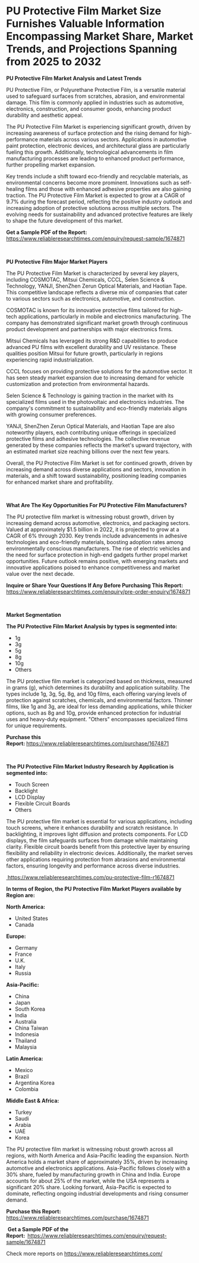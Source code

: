<p><h1>PU Protective Film Market Size Furnishes Valuable Information Encompassing Market Share, Market Trends, and Projections Spanning from 2025 to 2032</h1></p><p><strong>PU Protective Film Market Analysis and Latest Trends</strong></p>
<p><p>PU Protective Film, or Polyurethane Protective Film, is a versatile material used to safeguard surfaces from scratches, abrasion, and environmental damage. This film is commonly applied in industries such as automotive, electronics, construction, and consumer goods, enhancing product durability and aesthetic appeal.</p><p>The PU Protective Film Market is experiencing significant growth, driven by increasing awareness of surface protection and the rising demand for high-performance materials across various sectors. Applications in automotive paint protection, electronic devices, and architectural glass are particularly fueling this growth. Additionally, technological advancements in film manufacturing processes are leading to enhanced product performance, further propelling market expansion.</p><p>Key trends include a shift toward eco-friendly and recyclable materials, as environmental concerns become more prominent. Innovations such as self-healing films and those with enhanced adhesive properties are also gaining traction. The PU Protective Film Market is expected to grow at a CAGR of 9.7% during the forecast period, reflecting the positive industry outlook and increasing adoption of protective solutions across multiple sectors. The evolving needs for sustainability and advanced protective features are likely to shape the future development of this market.</p></p>
<p><strong>Get a Sample PDF of the Report:&nbsp;</strong> <a href="https://www.reliableresearchtimes.com/enquiry/request-sample/1674871?utm_campaign=3281&utm_medium=2&utm_source=Github&utm_content=ia&utm_term=25032025&utm_id=pu-protective-film">https://www.reliableresearchtimes.com/enquiry/request-sample/1674871</a></p>
<p>&nbsp;</p>
<p><strong>PU Protective Film Major Market Players</strong></p>
<p><p>The PU Protective Film Market is characterized by several key players, including COSMOTAC, Mitsui Chemicals, CCCL, Selen Science & Technology, YANJI, ShenZhen Zerun Optical Materials, and Haotian Tape. This competitive landscape reflects a diverse mix of companies that cater to various sectors such as electronics, automotive, and construction.</p><p>COSMOTAC is known for its innovative protective films tailored for high-tech applications, particularly in mobile and electronics manufacturing. The company has demonstrated significant market growth through continuous product development and partnerships with major electronics firms. </p><p>Mitsui Chemicals has leveraged its strong R&D capabilities to produce advanced PU films with excellent durability and UV resistance. These qualities position Mitsui for future growth, particularly in regions experiencing rapid industrialization.</p><p>CCCL focuses on providing protective solutions for the automotive sector. It has seen steady market expansion due to increasing demand for vehicle customization and protection from environmental hazards.</p><p>Selen Science & Technology is gaining traction in the market with its specialized films used in the photovoltaic and electronics industries. The company's commitment to sustainability and eco-friendly materials aligns with growing consumer preferences.</p><p>YANJI, ShenZhen Zerun Optical Materials, and Haotian Tape are also noteworthy players, each contributing unique offerings in specialized protective films and adhesive technologies. The collective revenue generated by these companies reflects the market's upward trajectory, with an estimated market size reaching billions over the next few years.</p><p>Overall, the PU Protective Film Market is set for continued growth, driven by increasing demand across diverse applications and sectors, innovation in materials, and a shift toward sustainability, positioning leading companies for enhanced market share and profitability.</p></p>
<p>&nbsp;</p>
<p><strong>What Are The Key Opportunities For PU Protective Film Manufacturers?</strong></p>
<p><p>The PU protective film market is witnessing robust growth, driven by increasing demand across automotive, electronics, and packaging sectors. Valued at approximately $1.5 billion in 2022, it is projected to grow at a CAGR of 6% through 2030. Key trends include advancements in adhesive technologies and eco-friendly materials, boosting adoption rates among environmentally conscious manufacturers. The rise of electric vehicles and the need for surface protection in high-end gadgets further propel market opportunities. Future outlook remains positive, with emerging markets and innovative applications poised to enhance competitiveness and market value over the next decade.</p></p>
<p><strong>Inquire or Share Your Questions If Any Before Purchasing This Report:</strong> <a href="https://www.reliableresearchtimes.com/enquiry/pre-order-enquiry/1674871?utm_campaign=3281&utm_medium=2&utm_source=Github&utm_content=ia&utm_term=25032025&utm_id=pu-protective-film">https://www.reliableresearchtimes.com/enquiry/pre-order-enquiry/1674871</a></p>
<p>&nbsp;</p>
<p><strong>Market Segmentation</strong></p>
<p><strong>The PU Protective Film Market Analysis by types is segmented into:</strong></p>
<p><ul><li>1g</li><li>3g</li><li>5g</li><li>8g</li><li>10g</li><li>Others</li></ul></p>
<p><p>The PU protective film market is categorized based on thickness, measured in grams (g), which determines its durability and application suitability. The types include 1g, 3g, 5g, 8g, and 10g films, each offering varying levels of protection against scratches, chemicals, and environmental factors. Thinner films, like 1g and 3g, are ideal for less demanding applications, while thicker options, such as 8g and 10g, provide enhanced protection for industrial uses and heavy-duty equipment. "Others" encompasses specialized films for unique requirements.</p></p>
<p><strong>Purchase this Report:&nbsp;</strong><a href="https://www.reliableresearchtimes.com/purchase/1674871?utm_campaign=3281&utm_medium=2&utm_source=Github&utm_content=ia&utm_term=25032025&utm_id=pu-protective-film">https://www.reliableresearchtimes.com/purchase/1674871</a></p>
<p>&nbsp;</p>
<p><strong>The PU Protective Film Market Industry Research by Application is segmented into:</strong></p>
<p><ul><li>Touch Screen</li><li>Backlight</li><li>LCD Display</li><li>Flexible Circuit Boards</li><li>Others</li></ul></p>
<p><p>The PU protective film market is essential for various applications, including touch screens, where it enhances durability and scratch resistance. In backlighting, it improves light diffusion and protects components. For LCD displays, the film safeguards surfaces from damage while maintaining clarity. Flexible circuit boards benefit from this protective layer by ensuring flexibility and reliability in electronic devices. Additionally, the market serves other applications requiring protection from abrasions and environmental factors, ensuring longevity and performance across diverse industries.</p></p>
<p><a href="https://www.reliableresearchtimes.com/pu-protective-film-r1674871?utm_campaign=3281&utm_medium=2&utm_source=Github&utm_content=ia&utm_term=25032025&utm_id=pu-protective-film">&nbsp;https://www.reliableresearchtimes.com/pu-protective-film-r1674871</a></p>
<p><strong>In terms of Region, the PU Protective Film Market Players available by Region are:</strong></p>
<p>
    <p> <strong> North America: </strong>
        <ul>
            <li>United States</li>
            <li>Canada</li>
        </ul>
        </p> 
    <p> <strong> Europe: </strong>
        <ul>
            <li>Germany</li>
            <li>France</li>
            <li>U.K.</li>
            <li>Italy</li>
            <li>Russia</li>
        </ul>
        </p> 
    <p> <strong> Asia-Pacific: </strong>
        <ul>
            <li>China</li>
            <li>Japan</li>
            <li>South Korea</li>
            <li>India</li>
            <li>Australia</li>
            <li>China Taiwan</li>
            <li>Indonesia</li>
            <li>Thailand</li>
            <li>Malaysia</li>
        </ul>
        </p> 
    <p> <strong> Latin America: </strong>
        <ul>
            <li>Mexico</li>
            <li>Brazil</li>
            <li>Argentina Korea</li>
            <li>Colombia</li>
        </ul>
        </p> 
    <p> <strong> Middle East & Africa: </strong>
        <ul>
            <li>Turkey</li>
            <li>Saudi</li>
            <li>Arabia</li>
            <li>UAE</li>
            <li>Korea</li>
        </ul>
    </p>
    </p>
<p><p>The PU protective film market is witnessing robust growth across all regions, with North America and Asia-Pacific leading the expansion. North America holds a market share of approximately 35%, driven by increasing automotive and electronics applications. Asia-Pacific follows closely with a 30% share, fueled by manufacturing growth in China and India. Europe accounts for about 25% of the market, while the USA represents a significant 20% share. Looking forward, Asia-Pacific is expected to dominate, reflecting ongoing industrial developments and rising consumer demand.</p></p>
<p><strong>Purchase this Report: </strong><a href="https://www.reliableresearchtimes.com/purchase/1674871?utm_campaign=3281&utm_medium=2&utm_source=Github&utm_content=ia&utm_term=25032025&utm_id=pu-protective-film">https://www.reliableresearchtimes.com/purchase/1674871</a></p>
<p>&nbsp;<strong>Get a Sample PDF of the Report:&nbsp;&nbsp;</strong><a href="https://www.reliableresearchtimes.com/enquiry/request-sample/1674871?utm_campaign=3281&utm_medium=2&utm_source=Github&utm_content=ia&utm_term=25032025&utm_id=pu-protective-film">https://www.reliableresearchtimes.com/enquiry/request-sample/1674871</a></p>
<p><strong></strong></p>
<p>Check more reports on <a href="https://www.reliableresearchtimes.com/?utm_campaign=3281&utm_medium=2&utm_source=Github&utm_content=ia&utm_term=25032025&utm_id=pu-protective-film">https://www.reliableresearchtimes.com/</a></p>